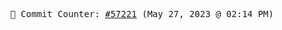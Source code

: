 <p align="center">
    <samp>
        📮 Commit Counter: <a href="https://github.com/Javascript-void0/Javascript-void0/commits/main">#57221</a> (May 27, 2023 @ 02:14 PM)
    </samp>
</p>